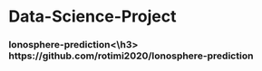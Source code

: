 # Data-Science-Project

  <h3>Ionosphere-prediction<\h3>
  https://github.com/rotimi2020/Ionosphere-prediction
